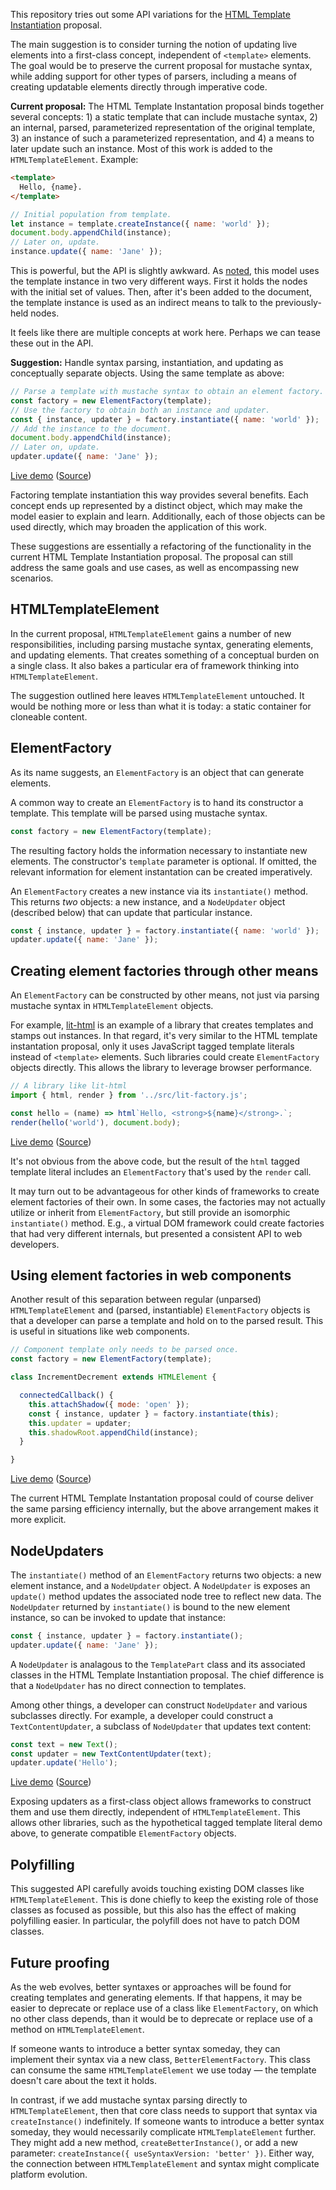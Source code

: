 This repository tries out some API variations for the [HTML Template Instantiation](https://github.com/w3c/webcomponents/blob/gh-pages/proposals/Template-Instantiation.md) proposal.

The main suggestion is to consider turning the notion of updating live elements into a first-class concept, independent of `<template>` elements. The goal would be to preserve the current proposal for mustache syntax, while adding support for other types of parsers, including a means of creating updatable elements directly through imperative code.

**Current proposal:**
The HTML Template Instantation proposal binds together several concepts: 1) a static template that can include mustache syntax, 2) an internal, parsed, parameterized representation of the original template, 3) an instance of such a parameterized representation, and 4) a means to later update such an instance. Most of this work is added to the `HTMLTemplateElement`. Example:

```html
<template>
  Hello, {name}.
</template>
```

```js
// Initial population from template.
let instance = template.createInstance({ name: 'world' });
document.body.appendChild(instance);
// Later on, update.
instance.update({ name: 'Jane' });
```

This is powerful, but the API is slightly awkward. As [noted](https://github.com/w3c/webcomponents/issues/685), this model uses the template instance in two very different ways. First it holds the nodes with the initial set of values. Then, after it's been added to the document, the template instance is used as an indirect means to talk to the previously-held nodes.

It feels like there are multiple concepts at work here. Perhaps we can tease these out in the API.


**Suggestion:** Handle syntax parsing, instantiation, and updating as conceptually separate objects. Using the same template as above:

```js
// Parse a template with mustache syntax to obtain an element factory.
const factory = new ElementFactory(template);
// Use the factory to obtain both an instance and updater.
const { instance, updater } = factory.instantiate({ name: 'world' });
// Add the instance to the document.
document.body.appendChild(instance);
// Later on, update.
updater.update({ name: 'Jane' });
```

[Live demo](https://rawgit.com/ComponentKitchen/template-instantiation/master/demos/hello.html) ([Source](./demos/hello.html))

Factoring template instantiation this way provides several benefits. Each concept ends up represented by a distinct object, which may make the model easier to explain and learn. Additionally, each of those objects can be used directly, which may broaden the application of this work.

These suggestions are essentially a refactoring of the functionality in the current HTML Template Instantiation proposal. The proposal can still address the same goals and use cases, as well as encompassing new scenarios.


## HTMLTemplateElement

In the current proposal, `HTMLTemplateElement` gains a number of new responsibilities, including parsing mustache syntax, generating elements, and updating elements. That creates something of a conceptual burden on a single class. It also bakes a particular era of framework thinking into `HTMLTemplateElement`.

The suggestion outlined here leaves `HTMLTemplateElement` untouched. It would be nothing more or less than what it is today: a static container for cloneable content.


## ElementFactory

As its name suggests, an `ElementFactory` is an object that can generate elements.

A common way to create an `ElementFactory` is to hand its constructor a template. This template will be parsed using mustache syntax.

```js
const factory = new ElementFactory(template);
```

The resulting factory holds the information necessary to instantiate new elements. The constructor's `template` parameter is optional. If omitted, the relevant information for element instantation can be created imperatively.

An `ElementFactory` creates a new instance via its `instantiate()` method. This returns _two_ objects: a new instance, and a `NodeUpdater` object (described below) that can update that particular instance.

```js
const { instance, updater } = factory.instantiate({ name: 'world' });
updater.update({ name: 'Jane' });
```


## Creating element factories through other means

An `ElementFactory` can be constructed by other means, not just via parsing mustache syntax in `HTMLTemplateElement` objects.

For example, [lit-html](https://github.com/PolymerLabs/lit-html/) is an example of a library that creates templates and stamps out instances. In that regard, it's very similar to the HTML template instantation proposal, only it uses JavaScript tagged template literals instead of `<template>` elements. Such libraries could create `ElementFactory` objects directly. This allows the library to leverage browser performance.

```js
// A library like lit-html
import { html, render } from '../src/lit-factory.js';

const hello = (name) => html`Hello, <strong>${name}</strong>.`;
render(hello('world'), document.body);
```

[Live demo](https://rawgit.com/ComponentKitchen/template-instantiation/master/demos/lit-factory.html) ([Source](./demos/lit-factory.html))

It's not obvious from the above code, but the result of the `html` tagged template literal includes an `ElementFactory` that's used by the `render` call.

It may turn out to be advantageous for other kinds of frameworks to create element factories of their own. In some cases, the factories may not actually utilize or inherit from `ElementFactory`, but still provide an isomorphic `instantiate()` method. E.g., a virtual DOM framework could create factories that had very different internals, but presented a consistent API to web developers.


## Using element factories in web components

Another result of this separation between regular (unparsed) `HTMLTemplateElement` and (parsed, instantiable) `ElementFactory` objects is that a developer can parse a template and hold on to the parsed result. This is useful in situations like web components.

```js
// Component template only needs to be parsed once.
const factory = new ElementFactory(template);

class IncrementDecrement extends HTMLElement {

  connectedCallback() {
    this.attachShadow({ mode: 'open' });
    const { instance, updater } = factory.instantiate(this);
    this.updater = updater;
    this.shadowRoot.appendChild(instance);
  }

}
```

[Live demo](https://rawgit.com/ComponentKitchen/template-instantiation/master/demos/incrementDecrement.html) ([Source](./demos/incrementDecrement.html))

The current HTML Template Instantation proposal could of course deliver the same parsing efficiency internally, but the above arrangement makes it more explicit.


## NodeUpdaters

The `instantiate()` method of an `ElementFactory` returns two objects: a new element instance, and a `NodeUpdater` object. A `NodeUpdater` is exposes an `update()` method updates the associated node tree to reflect new data. The `NodeUpdater` returned by `instantiate()` is bound to the new element instance, so can be invoked to update that instance:

```js
const { instance, updater } = factory.instantiate();
updater.update({ name: 'Jane' });
```

A `NodeUpdater` is analagous to the `TemplatePart` class and its associated classes in the HTML Template Instantiation proposal. The chief difference is that a `NodeUpdater` has no direct connection to templates.

Among other things, a developer can construct `NodeUpdater` and various subclasses directly. For example, a developer could construct a `TextContentUpdater`, a subclass of `NodeUpdater` that updates text content:

```js
const text = new Text();
const updater = new TextContentUpdater(text);
updater.update('Hello');
```

[Live demo](https://rawgit.com/ComponentKitchen/template-instantiation/master/demos/manual.html) ([Source](./demos/manual.html))

Exposing updaters as a first-class object allows frameworks to construct them and use them directly, independent of `HTMLTemplateElement`. This allows other libraries, such as the hypothetical tagged template literal demo above, to generate compatible `ElementFactory` objects.


## Polyfilling

This suggested API carefully avoids touching existing DOM classes like `HTMLTemplateElement`. This is done chiefly to keep the existing role of those classes as focused as possible, but this also has the effect of making polyfilling easier. In particular, the polyfill does not have to patch DOM classes.


## Future proofing

As the web evolves, better syntaxes or approaches will be found for creating templates and generating elements. If that happens, it may be easier to deprecate or replace use of a class like `ElementFactory`, on which no other class depends, than it would be to deprecate or replace use of a method on `HTMLTemplateElement`.

If someone wants to introduce a better syntax someday, they can implement their syntax via a new class, `BetterElementFactory`. This class can consume the same `HTMLTemplateElement` we use today — the template doesn't care about the text it holds.

In contrast, if we add mustache syntax parsing directly to `HTMLTemplateElement`, then that core class needs to support that syntax via `createInstance()` indefinitely. If someone wants to introduce a better syntax someday, they would necessarily complicate `HTMLTemplateElement` further. They might add a new method, `createBetterInstance()`, or add a new parameter: `createInstance({ useSyntaxVersion: 'better' })`. Either way, the connection between `HTMLTemplateElement` and syntax might complicate platform evolution.
